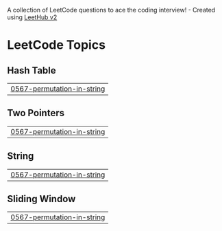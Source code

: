 A collection of LeetCode questions to ace the coding interview! - Created using [LeetHub v2](https://github.com/arunbhardwaj/LeetHub-2.0)
<!---LeetCode Topics Start-->
# LeetCode Topics
## Hash Table
|  |
| ------- |
| [0567-permutation-in-string](https://github.com/Gouthami32/DSA/tree/master/0567-permutation-in-string) |
## Two Pointers
|  |
| ------- |
| [0567-permutation-in-string](https://github.com/Gouthami32/DSA/tree/master/0567-permutation-in-string) |
## String
|  |
| ------- |
| [0567-permutation-in-string](https://github.com/Gouthami32/DSA/tree/master/0567-permutation-in-string) |
## Sliding Window
|  |
| ------- |
| [0567-permutation-in-string](https://github.com/Gouthami32/DSA/tree/master/0567-permutation-in-string) |
<!---LeetCode Topics End-->